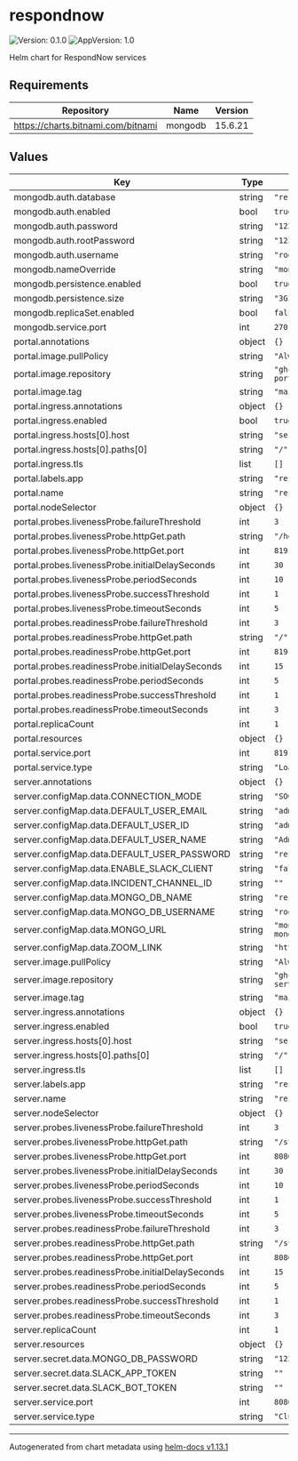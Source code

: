 # respondnow

![Version: 0.1.0](https://img.shields.io/badge/Version-0.1.0-informational?style=flat-square) ![AppVersion: 1.0](https://img.shields.io/badge/AppVersion-1.0-informational?style=flat-square)

Helm chart for RespondNow services

## Requirements

| Repository | Name | Version |
|------------|------|---------|
| https://charts.bitnami.com/bitnami | mongodb | 15.6.21 |

## Values

| Key | Type | Default | Description |
|-----|------|---------|-------------|
| mongodb.auth.database | string | `"respondnow"` |  |
| mongodb.auth.enabled | bool | `true` |  |
| mongodb.auth.password | string | `"1234"` |  |
| mongodb.auth.rootPassword | string | `"1234"` |  |
| mongodb.auth.username | string | `"root"` |  |
| mongodb.nameOverride | string | `"mongodb"` |  |
| mongodb.persistence.enabled | bool | `true` |  |
| mongodb.persistence.size | string | `"3Gi"` |  |
| mongodb.replicaSet.enabled | bool | `false` |  |
| mongodb.service.port | int | `27017` |  |
| portal.annotations | object | `{}` |  |
| portal.image.pullPolicy | string | `"Always"` |  |
| portal.image.repository | string | `"ghcr.io/respondnow/respondnow-portal"` |  |
| portal.image.tag | string | `"main"` |  |
| portal.ingress.annotations | object | `{}` |  |
| portal.ingress.enabled | bool | `true` |  |
| portal.ingress.hosts[0].host | string | `"server.example.com"` |  |
| portal.ingress.hosts[0].paths[0] | string | `"/"` |  |
| portal.ingress.tls | list | `[]` |  |
| portal.labels.app | string | `"respondnow-portal"` |  |
| portal.name | string | `"respondnow-portal"` |  |
| portal.nodeSelector | object | `{}` |  |
| portal.probes.livenessProbe.failureThreshold | int | `3` |  |
| portal.probes.livenessProbe.httpGet.path | string | `"/healthz"` |  |
| portal.probes.livenessProbe.httpGet.port | int | `8191` |  |
| portal.probes.livenessProbe.initialDelaySeconds | int | `30` |  |
| portal.probes.livenessProbe.periodSeconds | int | `10` |  |
| portal.probes.livenessProbe.successThreshold | int | `1` |  |
| portal.probes.livenessProbe.timeoutSeconds | int | `5` |  |
| portal.probes.readinessProbe.failureThreshold | int | `3` |  |
| portal.probes.readinessProbe.httpGet.path | string | `"/"` |  |
| portal.probes.readinessProbe.httpGet.port | int | `8191` |  |
| portal.probes.readinessProbe.initialDelaySeconds | int | `15` |  |
| portal.probes.readinessProbe.periodSeconds | int | `5` |  |
| portal.probes.readinessProbe.successThreshold | int | `1` |  |
| portal.probes.readinessProbe.timeoutSeconds | int | `3` |  |
| portal.replicaCount | int | `1` |  |
| portal.resources | object | `{}` |  |
| portal.service.port | int | `8191` |  |
| portal.service.type | string | `"LoadBalancer"` |  |
| server.annotations | object | `{}` |  |
| server.configMap.data.CONNECTION_MODE | string | `"SOCKET"` |  |
| server.configMap.data.DEFAULT_USER_EMAIL | string | `"admin@respondnow.io"` |  |
| server.configMap.data.DEFAULT_USER_ID | string | `"admin"` |  |
| server.configMap.data.DEFAULT_USER_NAME | string | `"Admin"` |  |
| server.configMap.data.DEFAULT_USER_PASSWORD | string | `"respondnow"` |  |
| server.configMap.data.ENABLE_SLACK_CLIENT | string | `"false"` |  |
| server.configMap.data.INCIDENT_CHANNEL_ID | string | `""` |  |
| server.configMap.data.MONGO_DB_NAME | string | `"respondnow"` |  |
| server.configMap.data.MONGO_DB_USERNAME | string | `"root"` |  |
| server.configMap.data.MONGO_URL | string | `"mongodb://respondnow-mongodb:27017"` |  |
| server.configMap.data.ZOOM_LINK | string | `"http://my-example-zoom-link"` |  |
| server.image.pullPolicy | string | `"Always"` |  |
| server.image.repository | string | `"ghcr.io/respondnow/respondnow-server"` |  |
| server.image.tag | string | `"main"` |  |
| server.ingress.annotations | object | `{}` |  |
| server.ingress.enabled | bool | `true` |  |
| server.ingress.hosts[0].host | string | `"server.example.com"` |  |
| server.ingress.hosts[0].paths[0] | string | `"/"` |  |
| server.ingress.tls | list | `[]` |  |
| server.labels.app | string | `"respondnow-server"` |  |
| server.name | string | `"respondnow-server"` |  |
| server.nodeSelector | object | `{}` |  |
| server.probes.livenessProbe.failureThreshold | int | `3` |  |
| server.probes.livenessProbe.httpGet.path | string | `"/status"` |  |
| server.probes.livenessProbe.httpGet.port | int | `8080` |  |
| server.probes.livenessProbe.initialDelaySeconds | int | `30` |  |
| server.probes.livenessProbe.periodSeconds | int | `10` |  |
| server.probes.livenessProbe.successThreshold | int | `1` |  |
| server.probes.livenessProbe.timeoutSeconds | int | `5` |  |
| server.probes.readinessProbe.failureThreshold | int | `3` |  |
| server.probes.readinessProbe.httpGet.path | string | `"/status"` |  |
| server.probes.readinessProbe.httpGet.port | int | `8080` |  |
| server.probes.readinessProbe.initialDelaySeconds | int | `15` |  |
| server.probes.readinessProbe.periodSeconds | int | `5` |  |
| server.probes.readinessProbe.successThreshold | int | `1` |  |
| server.probes.readinessProbe.timeoutSeconds | int | `3` |  |
| server.replicaCount | int | `1` |  |
| server.resources | object | `{}` |  |
| server.secret.data.MONGO_DB_PASSWORD | string | `"1234"` |  |
| server.secret.data.SLACK_APP_TOKEN | string | `""` |  |
| server.secret.data.SLACK_BOT_TOKEN | string | `""` |  |
| server.service.port | int | `8080` |  |
| server.service.type | string | `"ClusterIP"` |  |

----------------------------------------------
Autogenerated from chart metadata using [helm-docs v1.13.1](https://github.com/norwoodj/helm-docs/releases/v1.13.1)
